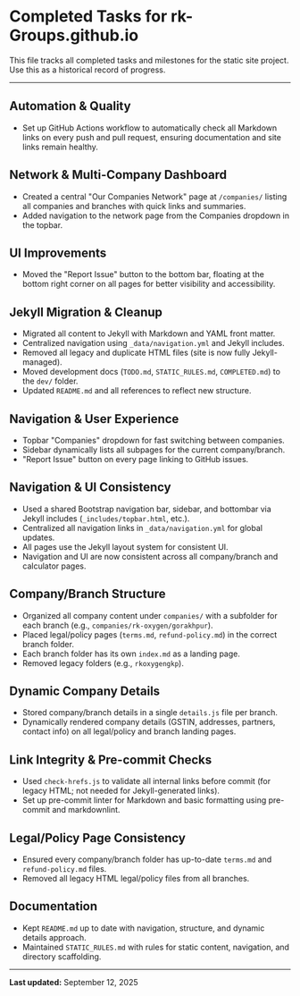 
# Completed Tasks for rk-Groups.github.io

This file tracks all completed tasks and milestones for the static site project.
Use this as a historical record of progress.

---

## Automation & Quality

- Set up GitHub Actions workflow to automatically check all Markdown links on every
  push and pull request, ensuring documentation and site links remain healthy.

## Network & Multi-Company Dashboard

- Created a central "Our Companies Network" page at `/companies/` listing all
  companies and branches with quick links and summaries.
- Added navigation to the network page from the Companies dropdown in the topbar.

## UI Improvements

- Moved the "Report Issue" button to the bottom bar, floating at the bottom right
  corner on all pages for better visibility and accessibility.

## Jekyll Migration & Cleanup

- Migrated all content to Jekyll with Markdown and YAML front matter.
- Centralized navigation using `_data/navigation.yml` and Jekyll includes.
- Removed all legacy and duplicate HTML files (site is now fully Jekyll-managed).
- Moved development docs (`TODO.md`, `STATIC_RULES.md`, `COMPLETED.md`) to the
  `dev/` folder.
- Updated `README.md` and all references to reflect new structure.

## Navigation & User Experience

- Topbar "Companies" dropdown for fast switching between companies.
- Sidebar dynamically lists all subpages for the current company/branch.
- "Report Issue" button on every page linking to GitHub issues.

## Navigation & UI Consistency

- Used a shared Bootstrap navigation bar, sidebar, and bottombar via Jekyll includes
  (`_includes/topbar.html`, etc.).
- Centralized all navigation links in `_data/navigation.yml` for global updates.
- All pages use the Jekyll layout system for consistent UI.
- Navigation and UI are now consistent across all company/branch and calculator pages.

## Company/Branch Structure

- Organized all company content under `companies/` with a subfolder for each branch
  (e.g., `companies/rk-oxygen/gorakhpur`).
- Placed legal/policy pages (`terms.md`, `refund-policy.md`) in the correct branch
  folder.
- Each branch folder has its own `index.md` as a landing page.
- Removed legacy folders (e.g., `rkoxygengkp`).

## Dynamic Company Details

- Stored company/branch details in a single `details.js` file per branch.
- Dynamically rendered company details (GSTIN, addresses, partners, contact info)
  on all legal/policy and branch landing pages.

## Link Integrity & Pre-commit Checks

- Used `check-hrefs.js` to validate all internal links before commit (for legacy HTML;
  not needed for Jekyll-generated links).
- Set up pre-commit linter for Markdown and basic formatting using pre-commit and
  markdownlint.

## Legal/Policy Page Consistency

- Ensured every company/branch folder has up-to-date `terms.md` and `refund-policy.md`
  files.
- Removed all legacy HTML legal/policy files from all branches.

## Documentation

- Kept `README.md` up to date with navigation, structure, and dynamic details approach.
- Maintained `STATIC_RULES.md` with rules for static content, navigation, and directory
  scaffolding.

---

**Last updated:** September 12, 2025
